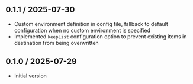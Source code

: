 0.1.1 / 2025-07-30
------------------

- Custom environment definition in config file, fallback to default configuration when no custom environment is specified
- Implemented `keepList` configuration option to prevent existing items in destination from being overwritten

0.1.0 / 2025-07-29
------------------

- Initial version
